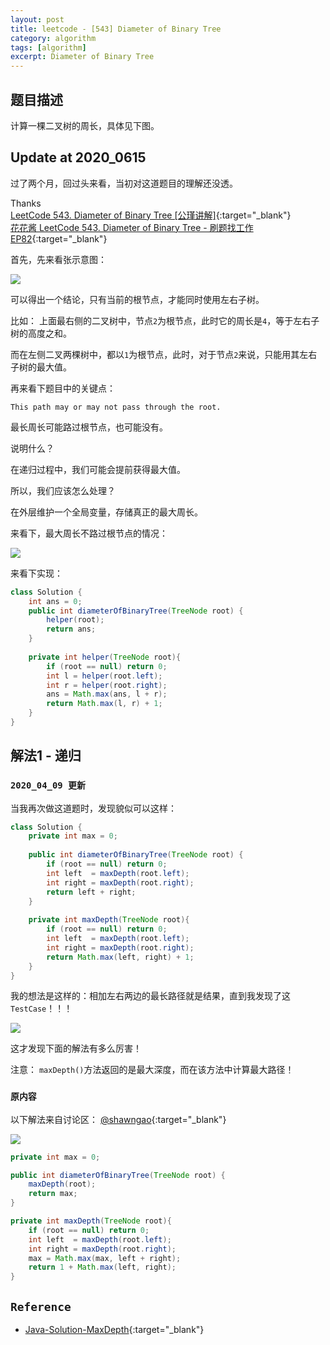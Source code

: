 ```yaml
---
layout: post
title: leetcode - [543] Diameter of Binary Tree
category: algorithm
tags: [algorithm]
excerpt: Diameter of Binary Tree
---
```


## 题目描述  

计算一棵二叉树的周长，具体见下图。  

## Update at 2020_0615  

过了两个月，回过头来看，当初对这道题目的理解还没透。  

Thanks   
[LeetCode 543. Diameter of Binary Tree [公瑾讲解]](https://www.youtube.com/watch?v=0VnOfu2pYTo){:target="_blank"}     
[花花酱 LeetCode 543. Diameter of Binary Tree - 刷题找工作 EP82](https://www.youtube.com/watch?v=VuezJmuIyU4&t=362s){:target="_blank"}


首先，先来看张示意图：  

![](https://yyc-images.oss-cn-beijing.aliyuncs.com/leetcode_543_step1_height.png)  

可以得出一个结论，只有当前的根节点，才能同时使用左右子树。  

比如： 上面最右侧的二叉树中，节点`2`为根节点，此时它的周长是`4`，等于左右子树的高度之和。  

而在左侧二叉两棵树中，都以`1`为根节点，此时，对于节点`2`来说，只能用其左右子树的最大值。  

再来看下题目中的关键点：  


`This path may or may not pass through the root.`  

最长周长可能路过根节点，也可能没有。  
 
说明什么？  

在递归过程中，我们可能会提前获得最大值。  

所以，我们应该怎么处理？  

在外层维护一个全局变量，存储真正的最大周长。  

来看下，最大周长不路过根节点的情况：  

![](https://yyc-images.oss-cn-beijing.aliyuncs.com/leetcode_543_step2_ans.png)  

来看下实现：  


``` java
class Solution {
    int ans = 0;
    public int diameterOfBinaryTree(TreeNode root) {
        helper(root);
        return ans;
    }
    
    private int helper(TreeNode root){
        if (root == null) return 0;
        int l = helper(root.left);
        int r = helper(root.right);
        ans = Math.max(ans, l + r);
        return Math.max(l, r) + 1;
    }
}
```


## 解法1 - 递归  

### `2020_04_09 更新`  

当我再次做这道题时，发现貌似可以这样：  

``` java
class Solution {
    private int max = 0;
    
    public int diameterOfBinaryTree(TreeNode root) {
        if (root == null) return 0;
        int left  = maxDepth(root.left);
        int right = maxDepth(root.right);
        return left + right;
    }
    
    private int maxDepth(TreeNode root){
        if (root == null) return 0;
        int left  = maxDepth(root.left);
        int right = maxDepth(root.right);
        return Math.max(left, right) + 1;
    }
}
```

我的想法是这样的：相加左右两边的最长路径就是结果，直到我发现了这`TestCase`！！！

![](https://yyc-images.oss-cn-beijing.aliyuncs.com/leetcode_543_better.png)  

这才发现下面的解法有多么厉害！  

注意： `maxDepth()`方法返回的是最大深度，而在该方法中计算最大路径！

### `原内容`  


以下解法来自讨论区：  [@shawngao](https://leetcode.com/problems/diameter-of-binary-tree/discuss/101132/Java-Solution-MaxDepth){:target="_blank"}

![](https://yyc-images.oss-cn-beijing.aliyuncs.com/leetcode_543.png)  

``` java
private int max = 0;

public int diameterOfBinaryTree(TreeNode root) {
    maxDepth(root);
    return max;
}

private int maxDepth(TreeNode root){
    if (root == null) return 0;
    int left  = maxDepth(root.left);
    int right = maxDepth(root.right);
    max = Math.max(max, left + right);
    return 1 + Math.max(left, right);
}
```

## `Reference`  
- [Java-Solution-MaxDepth](https://leetcode.com/problems/diameter-of-binary-tree/discuss/101132/Java-Solution-MaxDepth){:target="_blank"}
